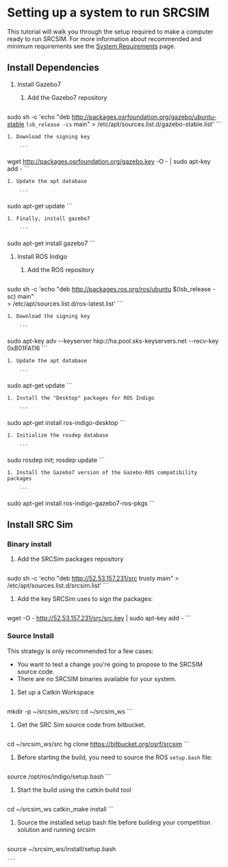 # Setting up a system to run SRCSIM #

This tutorial will walk you through the setup required to make a computer ready to run SRCSIM. For more information about recommended and minimum requirements see the [System Requirements](https://bitbucket.org/osrf/srcsim/wiki/system_requirements) page.

## Install Dependencies


1. Install Gazebo7

    1. Add the Gazebo7 repository

        ```
sudo sh -c 'echo "deb http://packages.osrfoundation.org/gazebo/ubuntu-stable `lsb_release -cs` main" > /etc/apt/sources.list.d/gazebo-stable.list'
        ```

    1. Download the signing key

        ```
wget http://packages.osrfoundation.org/gazebo.key -O - | sudo apt-key add -
        ```

    1. Update the apt database

        ```
sudo apt-get update
        ```

    1. Finally, install gazebo7

        ```
sudo apt-get install gazebo7
        ```

1. Install ROS Indigo

    1. Add the ROS repository

        ```
sudo sh -c 'echo "deb http://packages.ros.org/ros/ubuntu $(lsb_release -sc) main" \
    > /etc/apt/sources.list.d/ros-latest.list'
        ```

    1. Download the signing key

        ```
sudo apt-key adv --keyserver hkp://ha.pool.sks-keyservers.net --recv-key 0xB01FA116
        ```

    1. Update the apt database

        ```
sudo apt-get update
        ```

    1. Install the "Desktop" packages for ROS Indigo

        ```
sudo apt-get install ros-indigo-desktop
        ```

    1. Initialize the rosdep database

        ```
sudo rosdep init; rosdep update
        ```

    1. Install the Gazebo7 version of the Gazebo-ROS compatibility packages

        ```
sudo apt-get install ros-indigo-gazebo7-ros-pkgs
        ```

## Install SRC Sim

### Binary install


1. Add the SRCSim packages repository

    ```
sudo sh -c 'echo "deb http://52.53.157.231/src trusty main" > /etc/apt/sources.list.d/srcsim.list'
    ```

1. Add the key SRCSim uses to sign the packages:

    ```
wget -O - http://52.53.157.231/src/src.key | sudo apt-key add -
    ```

### Source Install

This strategy is only recommended for a few cases:

- You want to test a change you're going to propose to the SRCSIM source code.
- There are no SRCSIM binaries available for your system.

1. Set up a Catkin Workspace

    ```
mkdir -p ~/srcsim_ws/src
cd ~/srcsim_ws
    ```

1. Get the SRC Sim source code from bitbucket.

    ```
cd ~/srcsim_ws/src
hg clone https://bitbucket.org/osrf/srcsim
    ```

1. Before starting the build, you need to source the ROS `setup.bash` file:

    ```
source /opt/ros/indigo/setup.bash
    ```

1. Start the build using the catkin build tool

    ```
cd ~/srcsim_ws
catkin_make install
    ```

1. Source the installed setup bash file before building your competition solution and running srcsim

    ``` 
source ~/srcsim_ws/install/setup.bash

    ```

